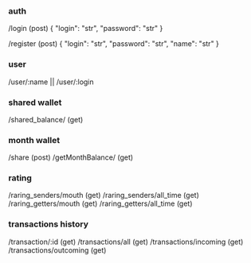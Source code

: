 ### auth
/login (post)
{
	"login": "str",
	"password": "str"
}

/register (post)
{
	"login": "str",
	"password": "str",
	"name": "str"
}

### user 
/user/:name || /user/:login
<!---
для поиска пользователей (во вкладке передать)
можно искать по логину или по имени
-->


### shared wallet
/shared_balance/ (get)


### month wallet
/share (post)
/getMonthBalance/ (get)


### rating
/raring_senders/mouth (get)
/raring_senders/all_time (get)
/raring_getters/mouth (get)
/raring_getters/all_time (get)


### transactions history
/transaction/:id (get)
/transactions/all (get)
/transactions/incoming (get)
/transactions/outcoming (get)



